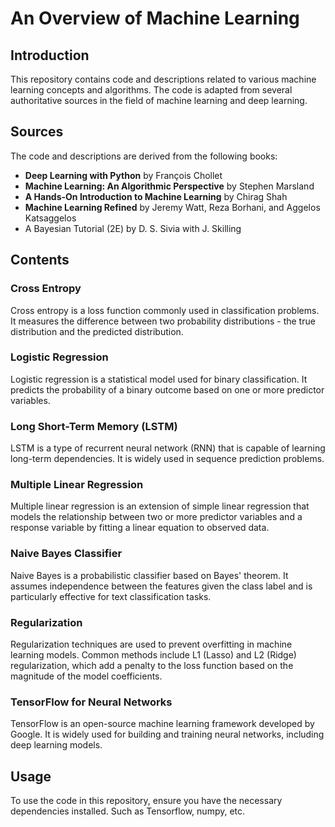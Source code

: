 # An Overview of Machine Learning

## Introduction

This repository contains code and descriptions related to various machine learning concepts and algorithms. The code is adapted from several authoritative sources in the field of machine learning and deep learning.

## Sources

The code and descriptions are derived from the following books:
- **Deep Learning with Python** by François Chollet
- **Machine Learning: An Algorithmic Perspective** by Stephen Marsland
- **A Hands-On Introduction to Machine Learning** by Chirag Shah
- **Machine Learning Refined** by Jeremy Watt, Reza Borhani, and Aggelos Katsaggelos
- A Bayesian Tutorial (2E) by D. S. Sivia with J. Skilling

## Contents

### Cross Entropy
Cross entropy is a loss function commonly used in classification problems. It measures the difference between two probability distributions - the true distribution and the predicted distribution.

### Logistic Regression
Logistic regression is a statistical model used for binary classification. It predicts the probability of a binary outcome based on one or more predictor variables.

### Long Short-Term Memory (LSTM)
LSTM is a type of recurrent neural network (RNN) that is capable of learning long-term dependencies. It is widely used in sequence prediction problems.

### Multiple Linear Regression
Multiple linear regression is an extension of simple linear regression that models the relationship between two or more predictor variables and a response variable by fitting a linear equation to observed data.

### Naive Bayes Classifier
Naive Bayes is a probabilistic classifier based on Bayes' theorem. It assumes independence between the features given the class label and is particularly effective for text classification tasks.

### Regularization
Regularization techniques are used to prevent overfitting in machine learning models. Common methods include L1 (Lasso) and L2 (Ridge) regularization, which add a penalty to the loss function based on the magnitude of the model coefficients.

### TensorFlow for Neural Networks
TensorFlow is an open-source machine learning framework developed by Google. It is widely used for building and training neural networks, including deep learning models.

## Usage

To use the code in this repository, ensure you have the necessary dependencies installed. Such as Tensorflow, numpy, etc.

